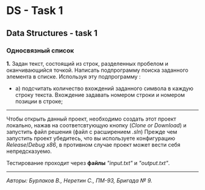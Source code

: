 # DS - Task 1
## Data Structures - task 1

### Односвязный список
**1.** Задан текст, состоящий из строк, разделенных пробелом и оканчивающийся точкой.
Написать подпрограмму поиска заданного элемента в списке. Используя эту подпрограмму :

- а) подсчитать количество вхождений заданного символа в каждую строку текста.
Вхождение задавать номером строки и номером позиции в строке;

---
Чтобы открыть данный проект, необходимо создать этот проект локально, нажав на соответсвтующую кнопку (*Clone or Download*) и запустить файл решения (файл с расширением *.sln*)
Прежде чем запустить проект убедитесь, что вы используете конфигурацию *Release*/*Debug* *x86*, в противном случае проект может вести себя непредсказуемо.

Тестирование проходит через **файлы** *"input.txt"* и *"output.txt"*.

---
*Авторы: Бурлаков В., Неретин С., ПМ-93, Бригада № 9.*
